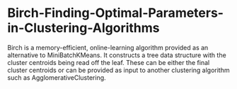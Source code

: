 # Birch-Finding-Optimal-Parameters-in-Clustering-Algorithms
Birch is a memory-efficient, online-learning algorithm provided as an alternative to MiniBatchKMeans. It constructs a tree data structure with the cluster centroids being read off the leaf. These can be either the final cluster centroids or can be provided as input to another clustering algorithm such as AgglomerativeClustering.
